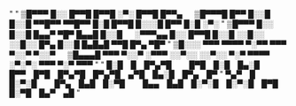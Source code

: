   "
  " ▒█▀▀▀ █░░ █▀▀█ █▀▀█ ░▀░ █▀▀█ █▀▀▄ 　 ▒█▀▀▀█ █▀▀ █░░█ █░░█ ▀▀█▀▀ ▀▀█▀▀ █░█ █▀▀█ █░░░█ █▀▀ █░█ ░▀░
  " ▒█▀▀▀ █░░ █░░█ █▄▄▀ ▀█▀ █▄▄█ █░░█ 　 ░▀▀▀▄▄ █░░ █▀▀█ █░░█ ░░█░░ ░░█░░ █▀▄ █░░█ █▄█▄█ ▀▀█ █▀▄ ▀█▀
  " ▒█░░░ ▀▀▀ ▀▀▀▀ ▀░▀▀ ▀▀▀ ▀░░▀ ▀░░▀ 　 ▒█▄▄▄█ ▀▀▀ ▀░░▀ ░▀▀▀ ░░▀░░ ░░▀░░ ▀░▀ ▀▀▀▀ ░▀░▀░ ▀▀▀ ▀░▀ ▀▀▀
  "
  "                   █░█ █ █▀▄▀█   █▀█ █░█ █▄░█   █▀▀ █▀█ █▀▄▀█ █▀▄▀█ ▄▀█ █▄░█ █▀▄ █▀
  "                   ▀▄▀ █ █░▀░█   █▀▄ █▄█ █░▀█   █▄▄ █▄█ █░▀░█ █░▀░█ █▀█ █░▀█ █▄▀ ▄█
  "
  
  
